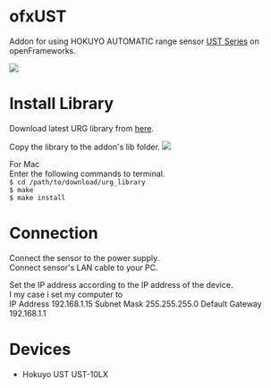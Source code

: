 # ofxUST
Addon for using HOKUYO AUTOMATIC range sensor [UST Series](http://www.hokuyo-aut.co.jp/search/single.php?serial=16) on openFrameworks.

![](https://user-images.githubusercontent.com/1054816/97043938-41724f00-1541-11eb-865e-ecbc206bf3c9.png)


# Install Library
Download latest URG library from [here](https://sourceforge.net/projects/urgnetwork/files/urg_library/).

Copy the library to the addon's lib folder.
![](https://user-images.githubusercontent.com/1054816/97043938-41724f00-1541-11eb-865e-ecbc206bf3c9.png)

For Mac  
Enter the following commands to terminal.  
`$ cd /path/to/download/urg_library`  
`$ make`  
`$ make install`  

# Connection
Connect the sensor to the power supply.  
Connect sensor's LAN cable to your PC.  

Set the IP address according to the IP address of the device.  
I my case i set my computer to  
IP Address 192.168.1.15
Subnet Mask 255.255.255.0
Default Gateway 192.168.1.1

# Devices
- Hokuyo UST UST-10LX

